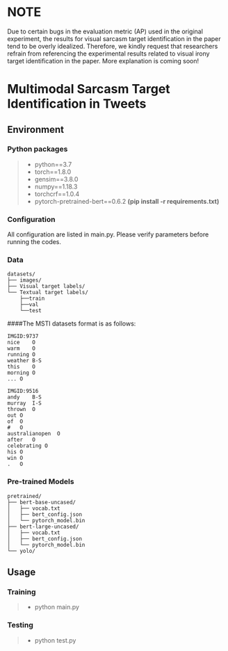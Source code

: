 #  NOTE
Due to certain bugs in the evaluation metric (AP) used in the original experiment, the results for visual sarcasm target identification in the paper tend to be overly idealized. Therefore, we kindly request that researchers refrain from referencing the experimental results related to visual irony target identification in the paper.
More explanation is coming soon!

# Multimodal Sarcasm Target Identification in Tweets

## Environment
### Python packages
>- python==3.7
>- torch==1.8.0
>- gensim==3.8.0 
>- numpy==1.18.3
>- torchcrf==1.0.4
>- pytorch-pretrained-bert==0.6.2
**(pip install -r requirements.txt)**

### Configuration
All configuration are listed in main.py. Please verify parameters before running the codes.

### Data

```
datasets/
├── images/ 
├── Visual target labels/
└── Textual target labels/
    ├──train
    ├──val
    └──test
```


####The MSTI datasets format is as follows:

```
IMGID:9737
nice	O
warm	O
running	O
weather	B-S
this	O
morning	O
...	O

IMGID:9516
andy	B-S
murray	I-S
thrown	O
out	O
of	O
#	O
australianopen	O
after	O
celebrating	O
his	O
win	O
.	O
```

### Pre-trained Models
```
pretrained/
├── bert-base-uncased/
│   ├── vocab.txt
│   ├── bert_config.json
│   └── pytorch_model.bin
├── bert-large-uncased/
│   ├── vocab.txt
│   ├── bert_config.json
│   └── pytorch_model.bin
└── yolo/
```
## Usage
### Training
>- python main.py 

### Testing
>- python test.py
